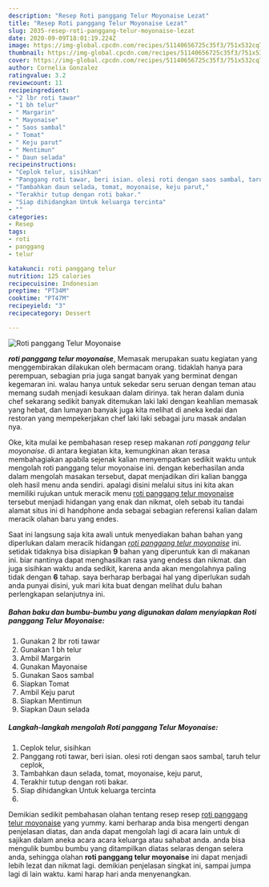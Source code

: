 ```yaml
---
description: "Resep Roti panggang Telur Moyonaise Lezat"
title: "Resep Roti panggang Telur Moyonaise Lezat"
slug: 2035-resep-roti-panggang-telur-moyonaise-lezat
date: 2020-09-09T18:01:19.224Z
image: https://img-global.cpcdn.com/recipes/51140656725c35f3/751x532cq70/roti-panggang-telur-moyonaise-foto-resep-utama.jpg
thumbnail: https://img-global.cpcdn.com/recipes/51140656725c35f3/751x532cq70/roti-panggang-telur-moyonaise-foto-resep-utama.jpg
cover: https://img-global.cpcdn.com/recipes/51140656725c35f3/751x532cq70/roti-panggang-telur-moyonaise-foto-resep-utama.jpg
author: Cornelia Gonzalez
ratingvalue: 3.2
reviewcount: 11
recipeingredient:
- "2 lbr roti tawar"
- "1 bh telur"
- " Margarin"
- " Mayonaise"
- " Saos sambal"
- " Tomat"
- " Keju parut"
- " Mentimun"
- " Daun selada"
recipeinstructions:
- "Ceplok telur, sisihkan"
- "Panggang roti tawar, beri isian. olesi roti dengan saos sambal, taruh telur ceplok,"
- "Tambahkan daun selada, tomat, moyonaise, keju parut,"
- "Terakhir tutup dengan roti bakar."
- "Siap dihidangkan Untuk keluarga tercinta"
- ""
categories:
- Resep
tags:
- roti
- panggang
- telur

katakunci: roti panggang telur 
nutrition: 125 calories
recipecuisine: Indonesian
preptime: "PT34M"
cooktime: "PT47M"
recipeyield: "3"
recipecategory: Dessert

---
```



![Roti panggang Telur Moyonaise](https://img-global.cpcdn.com/recipes/51140656725c35f3/751x532cq70/roti-panggang-telur-moyonaise-foto-resep-utama.jpg)

<b><i>roti panggang telur moyonaise</i></b>, Memasak merupakan suatu kegiatan yang menggembirakan dilakukan oleh bermacam orang. tidaklah hanya para perempuan, sebagian pria juga sangat banyak yang berminat dengan kegemaran ini. walau hanya untuk sekedar seru seruan dengan teman atau memang sudah menjadi kesukaan dalam dirinya. tak heran dalam dunia chef sekarang sedikit banyak ditemukan laki laki dengan keahlian memasak yang hebat, dan lumayan banyak juga kita melihat di aneka kedai dan restoran yang mempekerjakan chef laki laki sebagai juru masak andalan nya.



Oke, kita mulai ke pembahasan resep resep makanan <i>roti panggang telur moyonaise</i>. di antara kegiatan kita, kemungkinan akan terasa membahagiakan apabila sejenak kalian menyempatkan sedikit waktu untuk mengolah roti panggang telur moyonaise ini. dengan keberhasilan anda dalam mengolah masakan tersebut, dapat menjadikan diri kalian bangga oleh hasil menu anda sendiri. apalagi disini melalui situs ini kita akan memiliki rujukan untuk meracik menu <u>roti panggang telur moyonaise</u> tersebut menjadi hidangan yang enak dan nikmat, oleh sebab itu tandai alamat situs ini di handphone anda sebagai sebagian referensi kalian dalam meracik olahan baru yang endes.


Saat ini langsung saja kita awali untuk menyediakan bahan bahan yang diperlukan dalam meracik hidangan <u><i>roti panggang telur moyonaise</i></u> ini. setidak tidaknya bisa disiapkan <b>9</b> bahan yang diperuntuk kan di makanan ini. biar nantinya dapat menghasilkan rasa yang endess dan nikmat. dan juga sisihkan waktu anda sedikit, karena anda akan mengolahnya paling tidak dengan <b>6</b> tahap. saya berharap berbagai hal yang diperlukan sudah anda punyai disini, yuk mari kita buat dengan melihat dulu bahan perlengkapan selanjutnya ini.

<!--inarticleads1-->

##### Bahan baku dan bumbu-bumbu yang digunakan dalam menyiapkan Roti panggang Telur Moyonaise:

1. Gunakan 2 lbr roti tawar
1. Gunakan 1 bh telur
1. Ambil  Margarin
1. Gunakan  Mayonaise
1. Gunakan  Saos sambal
1. Siapkan  Tomat
1. Ambil  Keju parut
1. Siapkan  Mentimun
1. Siapkan  Daun selada




<!--inarticleads2-->

##### Langkah-langkah mengolah Roti panggang Telur Moyonaise:

1. Ceplok telur, sisihkan
1. Panggang roti tawar, beri isian. olesi roti dengan saos sambal, taruh telur ceplok,
1. Tambahkan daun selada, tomat, moyonaise, keju parut,
1. Terakhir tutup dengan roti bakar.
1. Siap dihidangkan Untuk keluarga tercinta
1. 




Demikian sedikit pembahasan olahan tentang resep resep <u>roti panggang telur moyonaise</u> yang yummy. kami berharap anda bisa mengerti dengan penjelasan diatas, dan anda dapat mengolah lagi di acara lain untuk di sajikan dalam aneka acara acara keluarga atau sahabat anda. anda bisa mengulik bumbu bumbu yang ditampilkan diatas selaras dengan selera anda, sehingga olahan <b>roti panggang telur moyonaise</b> ini dapat menjadi lebih lezat dan nikmat lagi. demikian penjelasan singkat ini, sampai jumpa lagi di lain waktu. kami harap hari anda menyenangkan.
